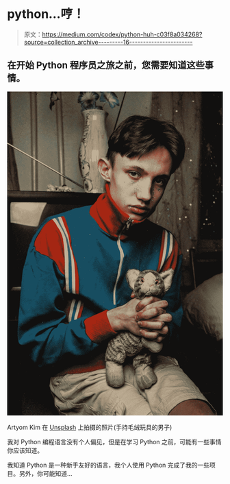 # python…哼！

> 原文：<https://medium.com/codex/python-huh-c03f8a034268?source=collection_archive---------16----------------------->

## 在开始 Python 程序员之旅之前，您需要知道这些事情。

![](img/e7c2433f9df9228bf50add7962c9f6f6.png)

Artyom Kim 在 [Unsplash](https://unsplash.com/@nezlobnoe?utm_source=unsplash&utm_medium=referral&utm_content=creditCopyText) 上拍摄的照片(手持毛绒玩具的男子)

我对 Python 编程语言没有个人偏见，但是在学习 Python 之前，可能有一些事情你应该知道。

我知道 Python 是一种新手友好的语言，我个人使用 Python 完成了我的一些项目。另外，你可能知道…